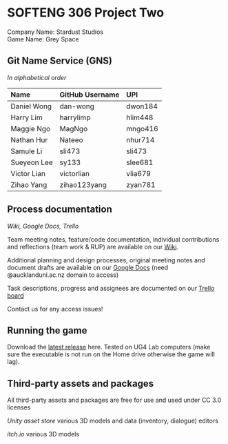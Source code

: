 # SOFTENG 306 Project Two
Company Name: Stardust Studios  
Game Name: Grey Space

## Git Name Service (GNS)
_In alphabetical order_  

| Name          | GitHub Username | UPI     |
| :-------------|:----------------|:--------|
| Daniel Wong   | dan-wong        | dwon184 |
| Harry Lim     | harrylimp       | hlim448 |
| Maggie Ngo    | MagNgo          | mngo416 |
| Nathan Hur    | Nateeo          | nhur714 |
| Samule Li     | sli473          | sli473  |
| Sueyeon Lee   | sy133           | slee681 |
| Victor Lian   | victorlian      | vlia679 |
| Zihao Yang    | zihao123yang    | zyan781 |

## Process documentation

*Wiki, Google Docs, Trello*

Team meeting notes, feature/code documentation, individual contributions and reflections (team work & RUP) are available on our [Wiki](https://github.com/Nateeo/306-game/wiki).

Additional planning and design processes, original meeting notes and document drafts are available on our [Google Docs](https://drive.google.com/open?id=19Pupn_G7t0b8IzJ44taUJIIRL4DU-sP3gTwYo799WTs) (need @aucklanduni.ac.nz domain to access)

Task descriptions, progress and assignees are documented on our [Trello board](https://trello.com/b/Tfs2mPOK/stardust)

Contact us for any access issues!

## Running the game
Download the [latest release](https://github.com/Nateeo/306-game/releases) here. Tested on UG4 Lab computers (make sure the executable is not run on the Home drive otherwise the game will lag).

## Third-party assets and packages
All third-party assets and packages are free for use and used under CC 3.0 licenses

*Unity asset store* various 3D models and data (inventory, dialogue) editors

*itch.io* various 3D models
